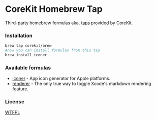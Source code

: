 # CoreKit Homebrew Tap

Third-party homebrew formulas aka. [taps](https://docs.brew.sh/brew-tap.html) provided by CoreKit.

### Installation

```bash
brew tap corekit/brew
#now you can install formulas from this tap
brew install iconer
```

### Available formulas

* [iconer](https://github.com/CoreKit/iconer) - App icon generator for Apple platforms.
* [renderer](https://github.com/CoreKit/renderer) - The only true way to toggle Xcode's markdown rendering feature.


### License

[WTFPL](LICENSE)
